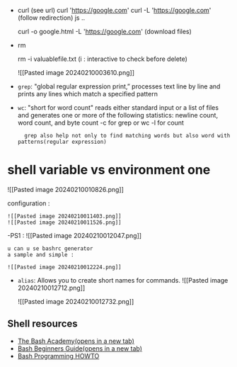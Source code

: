 - curl (see url)
	curl 'https://google.com'
	curl -L  'https://google.com' (follow redirection) js ..
	
	curl -o google.html -L  'https://google.com' (download files)
	

- rm 

	rm -i valuablefile.txt (i : interactive to check before delete)
	
	![[Pasted image 20240210003610.png]]


- `grep`: "global regular expression print,” processes text line by line and prints any lines which match a specified pattern
- `wc`: "short for word count" reads either standard input or a list of files and generates one or more of the following statistics: newline count, word count, and byte count
		-c for grep or wc -l for count

		grep also help not only to find matching words but also word with patterns(regular expression)

# shell variable vs environment one

![[Pasted image 20240210010826.png]]

configuration : 

	![[Pasted image 20240210011403.png]]
	![[Pasted image 20240210011526.png]]


-PS1 :
	![[Pasted image 20240210012047.png]]
	
	u can u se bashrc generator
	a sample and simple : 
	
	![[Pasted image 20240210012224.png]]

- `alias`: Allows you to create short names for commands.
	![[Pasted image 20240210012712.png]]

	![[Pasted image 20240210012732.png]]



## Shell resources

- [The Bash Academy(opens in a new tab)](https://guide.bash.academy/)
- [Bash Beginners Guide(opens in a new tab)](http://www.tldp.org/LDP/Bash-Beginners-Guide/html/)
- [Bash Programming HOWTO](http://tldp.org/HOWTO/Bash-Prog-Intro-HOWTO.html)


